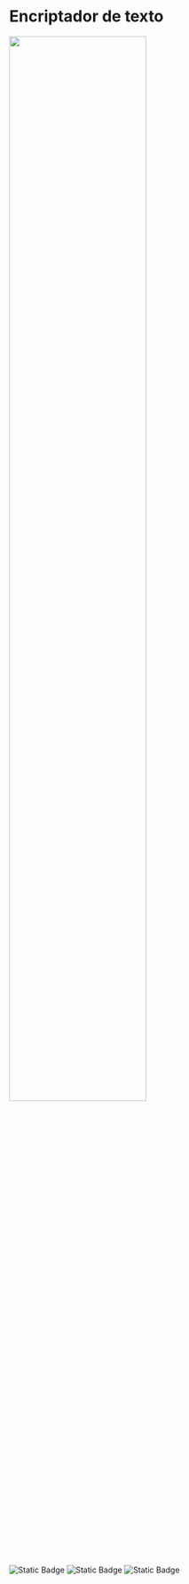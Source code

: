 <h1>Encriptador de texto</h1>

<img src="https://portafolio-nine-tawny.vercel.app/img/plants-final.png" width=70% />

![Static Badge](https://img.shields.io/badge/JavaScript-8A2BEa)
![Static Badge](https://img.shields.io/badge/Html-8A2BEa)
![Static Badge](https://img.shields.io/badge/Css-8A2BEa)


